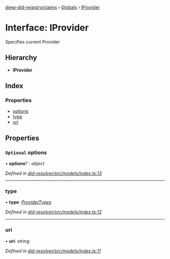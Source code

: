 [@ew-did-registry/claims](../README.md) › [Globals](../globals.md) › [IProvider](iprovider.md)

# Interface: IProvider

Specifies current Provider

## Hierarchy

* **IProvider**

## Index

### Properties

* [options](iprovider.md#optional-options)
* [type](iprovider.md#type)
* [uri](iprovider.md#uri)

## Properties

### `Optional` options

• **options**? : *object*

*Defined in [did-resolver/src/models/index.ts:13](https://github.com/energywebfoundation/ew-did-registry/blob/c7209ba/packages/did-resolver/src/models/index.ts#L13)*

___

###  type

• **type**: *[ProviderTypes](../enums/providertypes.md)*

*Defined in [did-resolver/src/models/index.ts:12](https://github.com/energywebfoundation/ew-did-registry/blob/c7209ba/packages/did-resolver/src/models/index.ts#L12)*

___

###  uri

• **uri**: *string*

*Defined in [did-resolver/src/models/index.ts:11](https://github.com/energywebfoundation/ew-did-registry/blob/c7209ba/packages/did-resolver/src/models/index.ts#L11)*
